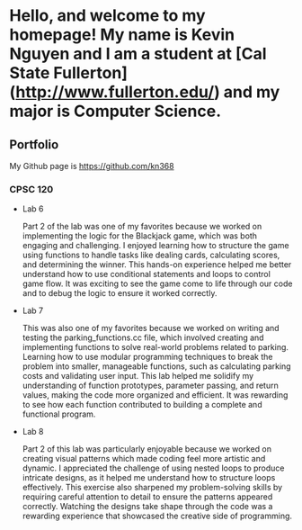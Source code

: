 # Hello, and welcome to my homepage! My name is Kevin Nguyen and I am a student at [Cal State Fullerton] (http://www.fullerton.edu/) and my major is Computer Science. 

## Portfolio

My Github page is https://github.com/kn368

### CPSC 120

* Lab 6

    Part 2 of the lab was one of my favorites because we worked on implementing the logic for the Blackjack game, which was both engaging and challenging. I enjoyed learning how to structure the game using functions to handle tasks like dealing cards, calculating scores, and determining the winner. This hands-on experience helped me better understand how to use conditional statements and loops to control game flow. It was exciting to see the game come to life through our code and to debug the logic to ensure it worked correctly.

* Lab 7

    This was also one of my favorites because we worked on writing and testing the parking_functions.cc file, which involved creating and implementing functions to solve real-world problems related to parking. Learning how to use modular programming techniques to break the problem into smaller, manageable functions, such as calculating parking costs and validating user input. This lab helped me solidify my understanding of function prototypes, parameter passing, and return values, making the code more organized and efficient. It was rewarding to see how each function contributed to building a complete and functional program.

* Lab 8

    Part 2 of this lab was particularly enjoyable because we worked on creating visual patterns  which made coding feel more artistic and dynamic. I appreciated the challenge of using nested loops to produce intricate designs, as it helped me understand how to structure loops effectively. This exercise also sharpened my problem-solving skills by requiring careful attention to detail to ensure the patterns appeared correctly. Watching the designs take shape through the code was a rewarding experience that showcased the creative side of programming.
